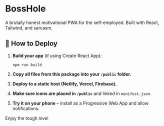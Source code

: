 
# BossHole

A brutally honest motivational PWA for the self-employed. Built with React, Tailwind, and sarcasm.

## 🔧 How to Deploy

1. **Build your app** (if using Create React App):
   ```
   npm run build
   ```

2. **Copy all files from this package into your `/public` folder.**

3. **Deploy to a static host (Netlify, Vercel, Firebase).**

4. **Make sure icons are placed in `/public`** and linked in `manifest.json`.

5. **Try it on your phone** – install as a Progressive Web App and allow notifications.

Enjoy the tough love!
